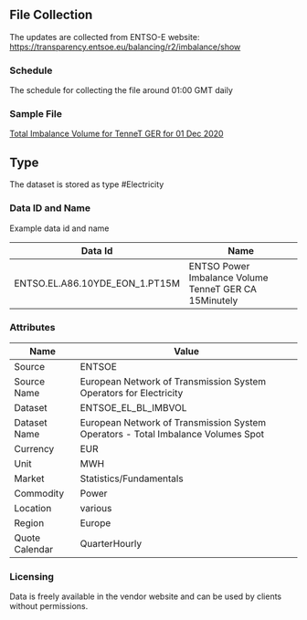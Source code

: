 ## File Collection

The updates are collected from ENTSO-E website: https://transparency.entsoe.eu/balancing/r2/imbalance/show

### Schedule

The schedule for collecting the file around 01:00 GMT daily

### Sample File

[Total Imbalance Volume for TenneT GER for 01 Dec 2020](pathname:///file-samples/001-TOTAL_IMBALANCE_VOLUMES_202012010000-202012012300.xml)

## Type

The dataset is stored as type #Electricity

### Data ID and Name

Example data id and name

|**Data Id**|**Name**|
|-|-|
|ENTSO.EL.A86.10YDE_EON_1.PT15M|ENTSO Power Imbalance Volume TenneT GER CA 15Minutely|

### Attributes

|Name|Value|
|-|-|
|Source|ENTSOE|
|Source Name|European Network of Transmission System Operators for Electricity|
|Dataset|ENTSOE_EL_BL_IMBVOL|
|Dataset Name|European Network of Transmission System Operators - Total Imbalance Volumes Spot|
|Currency|EUR|
|Unit|MWH|
|Market|Statistics/Fundamentals|
|Commodity|Power|
|Location|various|
|Region|Europe|
|Quote Calendar|QuarterHourly|

### Licensing

Data is freely available in the vendor website and can be used by clients without permissions.